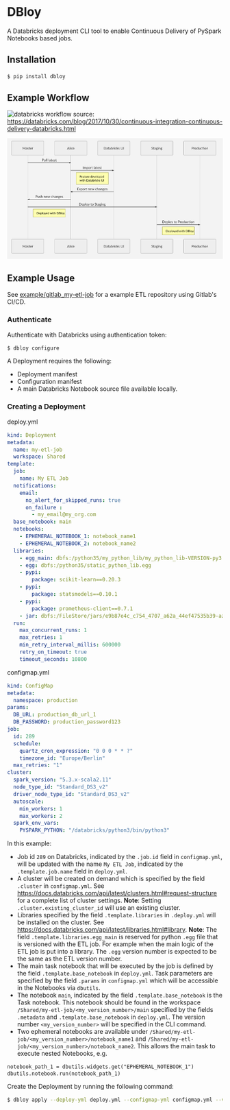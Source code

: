 # DBloy

A Databricks deployment CLI tool to enable Continuous Delivery of PySpark Notebooks based jobs.

## Installation

````bash
$ pip install dbloy
````

## Example Workflow

![databricks workflow](https://databricks.com/wp-content/uploads/2017/10/CI-CD-BLOG4@2x-1024x211.png "databricks workflow")
source: https://databricks.com/blog/2017/10/30/continuous-integration-continuous-delivery-databricks.html 
 
![example workflow](https://github.com/hjh17/dbloy/blob/master/uml.png?raw=true "example workflow")
 


 
## Example Usage

See [example/gitlab_my-etl-job](https://github.com/hjh17/dbloy/tree/master/example/gitlab_my-etl-job) for a example ETL repository using Gitlab's CI/CD.

### Authenticate

Authenticate with Databricks using authentication token:

```bash
$ dbloy configure 
```

A Deployment requires the following:

* Deployment manifest
* Configuration manifest
* A main Databricks Notebook source file available locally. 


### Creating a Deployment



deploy.yml

````yaml
kind: Deployment
metadata:
  name: my-etl-job
  workspace: Shared
template:
  job:
    name: My ETL Job
  notifications:
    email:
      no_alert_for_skipped_runs: true
      on_failure :
        - my_email@my_org.com
  base_notebook: main
  notebooks:
    - EPHEMERAL_NOTEBOOK_1: notebook_name1
    - EPHEMERAL_NOTEBOOK_2: notebook_name2
  libraries:
    - egg_main: dbfs:/python35/my_python_lib/my_python_lib-VERSION-py3.5.egg
    - egg: dbfs:/python35/static_python_lib.egg
    - pypi:
        package: scikit-learn==0.20.3
    - pypi:
        package: statsmodels==0.10.1
    - pypi:
        package: prometheus-client==0.7.1
    - jar: dbfs:/FileStore/jars/e9b87e4c_c754_4707_a62a_44ef47535b39-azure_cosmosdb_spark_2_4_0_2_11_1_3_4_uber-38021.jar
  run:
    max_concurrent_runs: 1
    max_retries: 1
    min_retry_interval_millis: 600000
    retry_on_timeout: true
    timeout_seconds: 10800
````

configmap.yml

````yaml
kind: ConfigMap
metadata:
  namespace: production
params:
  DB_URL: production_db_url_1
  DB_PASSWORD: production_password123
job:
  id: 289
  schedule:
    quartz_cron_expression: "0 0 0 * * ?"
    timezone_id: "Europe/Berlin"
  max_retries: "1"
cluster:
  spark_version: "5.3.x-scala2.11"
  node_type_id: "Standard_DS3_v2"
  driver_node_type_id: "Standard_DS3_v2"
  autoscale:
    min_workers: 1
    max_workers: 2
  spark_env_vars:
    PYSPARK_PYTHON: "/databricks/python3/bin/python3"

````

In this example:

* Job id `289` on Databricks, indicated by the `.job.id` field in `configmap.yml`, will be updated with the name `My ETL Job`, indicated by the `.template.job.name` field in `deploy.yml`.
* A cluster will be created on demand which is specified by the field `.cluster` in `configmap.yml`. See https://docs.databricks.com/api/latest/clusters.html#request-structure for a complete list of cluster settings. **Note**: Setting `.cluster.existing_cluster_id` will use an existing cluster. 
* Libraries specified by the field `.template.libraries` in `.deploy.yml` will be installed on the cluster. See https://docs.databricks.com/api/latest/libraries.html#library. 
 **Note**: The field `.template.libraries.egg_main` is reserved for python `.egg` file that is versioned with the ETL job. 
 For example when the main logic of the ETL job is put into a library. The `.egg` version number is expected to be the same as the ETL version number.
* The main task notebook that will be executed by the job is defined by the field `.template.base_notebook` in `deploy.yml`. Task parameters are specified by the field `.params` in `configmap.yml` which will be accessible in the Notebooks via `dbutils`.
* The notebook `main`, indicated by the field `.template.base_notebook` is the Task notebook. This notebook should be found in the workspace `/Shared/my-etl-job/<my_version_number>/main` specified by the fields `.metadata` and  `.template.base_notebook` in `deploy.yml`. The version number `<my_version_number>` will be specified in the CLI command.
* Two ephemeral notebooks are available under `/Shared/my-etl-job/<my_version_number>/notebook_name1` and `/Shared/my-etl-job/<my_version_number>/notebook_name2`. This allows the main task to execute nested Notebooks, e.g.
```
notebook_path_1 = dbutils.widgets.get("EPHEMERAL_NOTEBOOK_1")
dbutils.notebook.run(notebook_path_1)
```
 
 
Create the Deployment by running the following command:

```bash
$ dbloy apply --deploy-yml deploy.yml --configmap-yml configmap.yml --version <my_version_number>
```